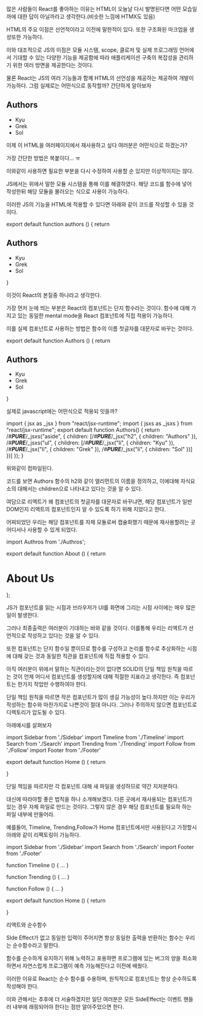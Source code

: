 많은 사람들이 React를 좋아하는 이유는 HTML이 오늘날 다시 발명된다면 어떤 모습일까에 대한 답이 아닐까라고 생각한다.(비슷한 느낌에 HTMX도 있음)



HTML의 주요 이점은 선언적이라고 이전에 말한적이 있다. 또한 구조화된 마크업을 생성또한 가능하다.

이와 대조적으로 JS의 이점은 모듈 시스템, scope, 클로저 및 실제 프로그래밍 언어에서 기대할 수 있는 다양한 기능을 제공함에 따라 애플리케이션 구축의 복잡성을 관리하기 위한 여러 방면을 제공한다는 것이다.



물론 React는 JS의 여러 기능들과 함께 HTML의 선언성을 제공하는 제공하여 개발이 가능하다. 그럼 실제로는 어떤식으로 동작할까? 간단하게 알아보자



<aside>
  <h2>Authors</h2>
  <ul>
    <li>Kyu</li>
    <li>Grek</li>
    <li>Sol</li>
  </ul>
</aside>

이제 이 HTML을 여러페이지에서 재사용하고 싶다 여러분은 어떤식으로 하겠는가?

가장 간단한 방법은 복붙이다… ㅠ



이와같이 사용하면 필요한 부분을 다시 수정하여 사용할 순 있지만 이상적이지는 않다.

JS에서는 위에서 말한 모듈 시스템을 통해 이를 해결하였다. 해당 코드를 함수에 넣어 작성한뒤 해당 모듈을 불러오는 식으로 사용이 가능하다.



이러한 JS의 기능을 HTML에 적용할 수 있다면 아래와 같이 코드를 작성할 수 있을 것이다.



export default function authors () {
  return <aside>
  <h2>Authors</h2>
  <ul>
    <li>Kyu</li>
    <li>Grek</li>
    <li>Sol</li>
  </ul>
</aside>
}

이것이 React의 본질중 하나라고 생각한다.

가장 먼저 눈에 띄는 부분은 React의 컴포넌트는 단지 함수라는 것이다. 함수에 대해 가지고 있는 동일한 mental mode을 React 컴포넌트에 직접 적용이 가능하다.



이를 실제 컴포넌트로 사용하는 방법은 함수의 이름 첫글자를 대문자로 바꾸는 것이다.

export default function Authors () {
  return <aside>
  <h2>Authors</h2>
  <ul>
    <li>Kyu</li>
    <li>Grek</li>
    <li>Sol</li>
  </ul>
</aside>
}



실제로 javascript에는 어떤식으로 적용되 잇을까?

import { jsx as _jsx } from "react/jsx-runtime";
import { jsxs as _jsxs } from "react/jsx-runtime";
export default function Authors() {
  return /*#__PURE__*/_jsxs("aside", {
    children: [/*#__PURE__*/_jsx("h2", {
      children: "Authors"
    }), /*#__PURE__*/_jsxs("ul", {
      children: [/*#__PURE__*/_jsx("li", {
        children: "Kyu"
      }), /*#__PURE__*/_jsx("li", {
        children: "Grek"
      }), /*#__PURE__*/_jsx("li", {
        children: "Sol"
      })]
    })]
  });
}

위와같이 컴파일된다.

코드를 보면 Authors 함수의 h2와 같이 엘리먼트의 이름을 정의하고, 이에대해 자식요소의 대해서는 children으로 나타내고 있다는 것을 알 수 있다.

여담으로 리액트가 왜 컴포넌트의 첫글자를 대문자로 바꾸냐면, 해당 컴포넌트가 일반 DOM인지 리액트의 컴포넌트인지 알 수 있도록 하기 위해 지었다고 한다.



어찌되었던 우리는 해당 컴포넌트를 자체 모듈로써 캡슐화했기 때문에 재사용할려는 곳 어디서나 사용할 수 있게 되었다.

import Authros from './Authros';

export default function About () {
  return <main>
    <h1>About Us</h1>
    <Authros />
  </main>
};

JS가 컴포넌트를 읽는 시점과 브라우저가 UI를 화면에 그리는 시점 사이에는 매우 많은일이 발생한다.

그러나 최종출력은 여러분이 기대하는 바와 같을 것이다. 이를통해 우리는 리액트가 선언적으로 작성하고 있다는 것을 알 수 있다.

또한 컴포넌트는 단지 함수일 뿐이므로 함수를 구성하고 논리를 함수로 추상화하는 시점에 대해 갖는 것과 동일한 직관을 컴포넌트에 직접 적용할 수 있다.



아직 여러분이 위에서 말하는 직관이라는것이 없다면 SOLID의 단일 책임 원칙을 따르는 것이 언제 어디서 컴포넌트를 생성할지에 대해 적절한 지표라고 생각한다. 즉 컴포넌트는 한가지 작업만 수행하여야 한다.



단일 책임 원칙을 따르면 작은 컴포넌트가 많이 생길 가능성이 높다.하지만 이는 우리가 작성하는 함수와 마찬가지로 나쁜것이 절대 아니다. 그러나 주의하지 않으면 컴포넌트로 디렉토리가 압도될 수 있다.



아래예시를 살펴보자

import Sidebar from './Sidebar'
import Timeline from './Timeline'
import Search from './Search'
import Trending from './Trending'
import Follow from './Follow'
import Footer from './Footer'

export default function Home () {
  return <main>
    <Sidebar />
    <Timeline />
    <Search />
    <Trending />
    <Follow />
    <Footer />
  </main>
}


단일 책임을 따르지만 각 컴포넌트 대해 새 파일을 생성하므로 약간 지저분하다.

대신에 따라야할 좋은 법칙을 하나 소개해보겠다. 다른 곳에서 재사용되는  컴포넌트가 있는 경우 자체 파일로 만드는 것이다. 그렇지 않은 경우 해당 컴포넌트를 필요하 하는 파일 내부에 만들어라.



예를들어,  Timeline, Trending,Follow가 Home 컴포넌트에서만 사용된다고 가정할시 아래와 같이 리팩토링이 가능하다.

import Sidebar from './Sidebar'
import Search from './Search'
import Footer from './Footer'

function Timeline () {
  ...
}

function Trending () {
  ...
}

function Follow () {
  ...
}

export default function Home () {
  return <main>
    <Sidebar />
    <Timeline />
    <Search />
    <Trending />
    <Follow />
    <Footer />
  </main>
}



리액트와 순수함수

SIde Effect가 없고 동일한 입력이 주어지면 항상 동일한 출력을 반환하는 함수는 우리는 순수함수라고 말한다.

함수를 순수하게 유지하기 위해 노력하고 포용하면 프로그램에 있는 버그의 양을 최소화하면서 자연스럽게 프로그램이 예측 가능해진다고 이전에 배웠다.

이러한 이유로 React는 순수 함수를 수용하며, 원칙적으로 컴포넌트는 항상 순수하도록 작성해야 한다.

이와 관해서는 추후에 더 서술하겠지만 일단 여러분은 모든 SideEffect는 이벤트 핸들러 내부에 래핑되어야 한다는 점만 알아주었으면 한다.